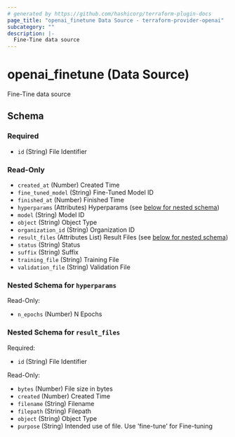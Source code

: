```yaml
---
# generated by https://github.com/hashicorp/terraform-plugin-docs
page_title: "openai_finetune Data Source - terraform-provider-openai"
subcategory: ""
description: |-
  Fine-Tine data source
---
```


# openai_finetune (Data Source)

Fine-Tine data source



<!-- schema generated by tfplugindocs -->
## Schema

### Required

- `id` (String) File Identifier

### Read-Only

- `created_at` (Number) Created Time
- `fine_tuned_model` (String) Fine-Tuned Model ID
- `finished_at` (Number) Finished Time
- `hyperparams` (Attributes) Hyperparams (see [below for nested schema](#nestedatt--hyperparams))
- `model` (String) Model ID
- `object` (String) Object Type
- `organization_id` (String) Organization ID
- `result_files` (Attributes List) Result Files (see [below for nested schema](#nestedatt--result_files))
- `status` (String) Status
- `suffix` (String) Suffix
- `training_file` (String) Training File
- `validation_file` (String) Validation File

<a id="nestedatt--hyperparams"></a>
### Nested Schema for `hyperparams`

Read-Only:

- `n_epochs` (Number) N Epochs


<a id="nestedatt--result_files"></a>
### Nested Schema for `result_files`

Required:

- `id` (String) File Identifier

Read-Only:

- `bytes` (Number) File size in bytes
- `created` (Number) Created Time
- `filename` (String) Filename
- `filepath` (String) Filepath
- `object` (String) Object Type
- `purpose` (String) Intended use of file. Use 'fine-tune' for Fine-tuning

